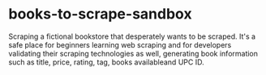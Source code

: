 # books-to-scrape-sandbox
Scraping a fictional bookstore that desperately wants to be scraped. It's a safe place for beginners learning web scraping and for developers validating their scraping technologies as well, generating book information such as title, price,  rating, tag,  books availableand UPC ID.
